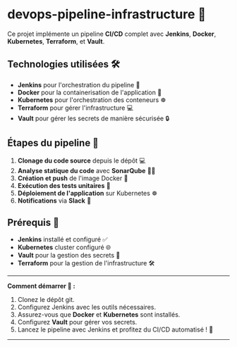 # devops-pipeline-infrastructure 🚀

Ce projet implémente un pipeline **CI/CD** complet avec **Jenkins**, **Docker**, **Kubernetes**, **Terraform**, et **Vault**.

## Technologies utilisées 🛠️
- **Jenkins** pour l'orchestration du pipeline 🔧
- **Docker** pour la containerisation de l'application 🐳
- **Kubernetes** pour l'orchestration des conteneurs ☸️
- **Terraform** pour gérer l'infrastructure 💻
- **Vault** pour gérer les secrets de manière sécurisée 🔒

## Étapes du pipeline 🔄
1. **Clonage du code source** depuis le dépôt 💻
2. **Analyse statique du code** avec **SonarQube** 🧑‍💻
3. **Création et push** de l'image Docker 🐳
4. **Exécution des tests unitaires** 🧪
5. **Déploiement de l'application** sur Kubernetes ☸️
6. **Notifications** via **Slack** 💬

## Prérequis 🔑
- **Jenkins** installé et configuré ✅
- **Kubernetes** cluster configuré 🌐
- **Vault** pour la gestion des secrets 🔐
- **Terraform** pour la gestion de l'infrastructure 🛠️

---

**Comment démarrer 🏁 :**
1. Clonez le dépôt git.
2. Configurez Jenkins avec les outils nécessaires.
3. Assurez-vous que **Docker** et **Kubernetes** sont installés.
4. Configurez **Vault** pour gérer vos secrets.
5. Lancez le pipeline avec Jenkins et profitez du CI/CD automatisé ! 🚀

---
